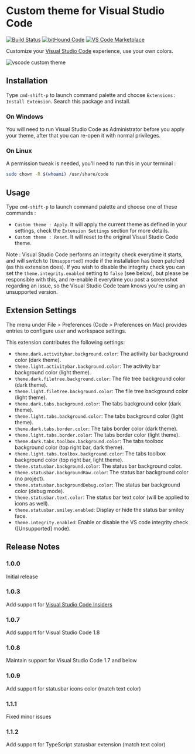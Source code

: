 # Custom theme for Visual Studio Code

[![Build Status](https://travis-ci.org/bentx/vscode-custom-theme.svg?branch=master)](https://travis-ci.org/bentx/vscode-custom-theme) [![bitHound Code](https://www.bithound.io/github/bentx/vscode-custom-theme/badges/code.svg)](https://www.bithound.io/github/bentx/vscode-custom-theme) [![VS Code Marketplace](https://img.shields.io/badge/vscode-bentx.vscode--custom--theme-blue.svg)](https://marketplace.visualstudio.com/items?itemName=bentx.vscode-custom-theme)

Customize your [Visual Studio Code](https://code.visualstudio.com/) experience, use your own colors.

![vscode custom theme](./images/screen.gif)

## Installation
Type `cmd-shift-p` to launch command palette and choose `Extensions: Install Extension`. Search this package and install.

### On Windows
You will need to run Visual Studio Code as Administrator before you apply your theme, after that you can re-open it with normal privileges.

### On Linux
A permission tweak is needed, you'll need to run this in your terminal :
```sh
sudo chown -R $(whoami) /usr/share/code
```

## Usage
Type `cmd-shift-p` to launch command palette and choose one of these commands :

- `Custom theme : Apply`. It will apply the current theme as defined in your settings, check the `Extension Settings` section for more details.
- `Custom theme : Reset`. It will reset to the original Visual Studio Code theme.

Note : Visual Studio Code performs an integrity check everytime it starts, and will switch to `[Unsupported]` mode if the installation has been patched (as this extension does). If you wish to disable the integrity check you can set the `theme.integrity.enabled` setting to `false` (see below), but please be responsible with this, and re-enable it everytime you post a screenshot regarding an issue, so the Visual Studio Code team knows you're using an unsupported version.

## Extension Settings

The menu under File > Preferences (Code > Preferences on Mac) provides entries to configure user and workspace settings. 

This extension contributes the following settings:

* `theme.dark.activitybar.background.color`: The activity bar background color (dark theme).
* `theme.light.activitybar.background.color`: The activity bar background color (light theme).
* `theme.dark.filetree.background.color`: The file tree background color (dark theme).
* `theme.light.filetree.background.color`: The file tree background color (light theme).
* `theme.dark.tabs.background.color`: The tabs background color (dark theme).
* `theme.light.tabs.background.color`: The tabs background color (light theme).
* `theme.dark.tabs.border.color`: The tabs border color (dark theme).
* `theme.light.tabs.border.color`: The tabs border color (light theme).
* `theme.dark.tabs.toolbox.background.color`: The tabs toolbox background color (top right bar, dark theme).
* `theme.light.tabs.toolbox.background.color`: The tabs toolbox background color (top right bar, light theme).
* `theme.statusbar.background.color`: The status bar background color.
* `theme.statusbar.backgroundRaw.color`: The status bar background color (no project).
* `theme.statusbar.backgroundDebug.color`: The status bar background color (debug mode).
* `theme.statusbar.text.color`: The status bar text color (will be applied to icons as well).
* `theme.statusbar.smiley.enabled`: Display or hide the status bar smiley face.
* `theme.integrity.enabled`: Enable or disable the VS code integrity check ([Unsupported] mode).

## Release Notes

### 1.0.0

Initial release

### 1.0.3

Add support for [Visual Studio Code Insiders](https://code.visualstudio.com/insiders/)

### 1.0.7

Add support for Visual Studio Code 1.8

### 1.0.8

Maintain support for Visual Studio Code 1.7 and below

### 1.0.9

Add support for statusbar icons color (match text color)

### 1.1.1

Fixed minor issues

### 1.1.2

Add support for TypeScript statusbar extension (match text color)
